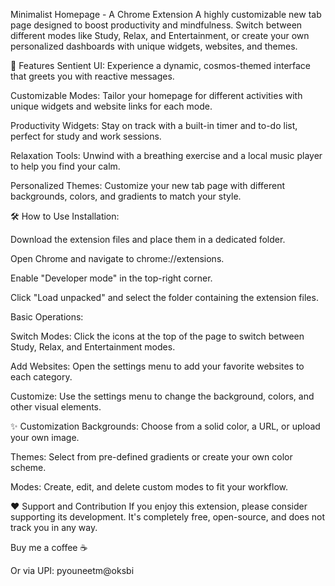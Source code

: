 Minimalist Homepage - A Chrome Extension
A highly customizable new tab page designed to boost productivity and mindfulness. Switch between different modes like Study, Relax, and Entertainment, or create your own personalized dashboards with unique widgets, websites, and themes.

🚀 Features
Sentient UI: Experience a dynamic, cosmos-themed interface that greets you with reactive messages.

Customizable Modes: Tailor your homepage for different activities with unique widgets and website links for each mode.

Productivity Widgets: Stay on track with a built-in timer and to-do list, perfect for study and work sessions.

Relaxation Tools: Unwind with a breathing exercise and a local music player to help you find your calm.

Personalized Themes: Customize your new tab page with different backgrounds, colors, and gradients to match your style.

🛠️ How to Use
Installation:

Download the extension files and place them in a dedicated folder.

Open Chrome and navigate to chrome://extensions.

Enable "Developer mode" in the top-right corner.

Click "Load unpacked" and select the folder containing the extension files.

Basic Operations:

Switch Modes: Click the icons at the top of the page to switch between Study, Relax, and Entertainment modes.

Add Websites: Open the settings menu to add your favorite websites to each category.

Customize: Use the settings menu to change the background, colors, and other visual elements.

✨ Customization
Backgrounds: Choose from a solid color, a URL, or upload your own image.

Themes: Select from pre-defined gradients or create your own color scheme.

Modes: Create, edit, and delete custom modes to fit your workflow.

❤️ Support and Contribution
If you enjoy this extension, please consider supporting its development. It's completely free, open-source, and does not track you in any way.

Buy me a coffee ☕

Or via UPI: pyouneetm@oksbi
